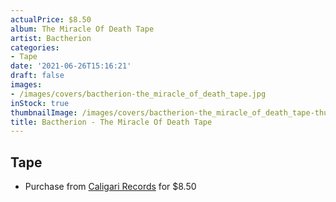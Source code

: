 ```yaml
---
actualPrice: $8.50
album: The Miracle Of Death Tape
artist: Bactherion
categories:
- Tape
date: '2021-06-26T15:16:21'
draft: false
images:
- /images/covers/bactherion-the_miracle_of_death_tape.jpg
inStock: true
thumbnailImage: /images/covers/bactherion-the_miracle_of_death_tape-thumb.jpg
title: Bactherion - The Miracle Of Death Tape
---
```


## Tape
* Purchase from [Caligari Records](https://caligarirecords.storenvy.com/products/32015104-bactherion-the-miracle-of-death-tape) for $8.50
